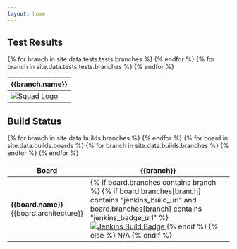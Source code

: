 ```yaml
---
layout: home
---
```


## Test Results
<table class="table-responsive table-boards">
<thead><tr>
{% for branch in site.data.tests.tests.branches %}
    <th>{{branch.name}}</th>
{% endfor %}
</tr></thead>
<tbody>
<tr>
{% for branch in site.data.tests.tests.branches %}
    <td>
    <a href="{{branch.squad_url}}">
        <img src="squad_favicon.png" alt="Squad Logo" />
    </a>
    </td>
{% endfor %}
</tr>
</tbody>
</table>


## Build Status
<table class="table-responsive table-boards">
<thead><tr>
<th>Board</th>
{% for branch in site.data.builds.branches %}
    <th>{{branch}}</th>
{% endfor %}
</tr></thead>
<tbody>
{% for board in site.data.builds.boards %}
    <tr>
        <td>
            <strong>{{board.name}}</strong>
            <br />
            {{board.architecture}}
        </td>
        {% for branch in site.data.builds.branches %}
            <td>
                {% if board.branches contains branch %}
                    {% if board.branches[branch] contains "jenkins_build_url" and
                          board.branches[branch] contains "jenkins_badge_url" %}
                        <a href="{{board.branches[branch].jenkins_build_url}}">
                            <img src="{{board.branches[branch].jenkins_badge_url}}"
                            alt="Jenkins Build Badge" />
                        </a>
                    {% endif %}
                {% else %}
                    N/A
                {% endif %}
            </td>
        {% endfor %}
    </tr>
{% endfor %}
</tbody>
</table>

